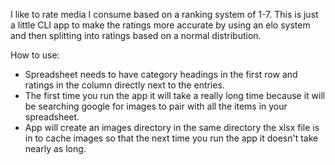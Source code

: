 I like to rate media I consume based on a ranking system of 1-7. This is just a little CLI app to make the ratings more accurate by using an elo system and then splitting into ratings based on a normal distribution.

How to use:
- Spreadsheet needs to have category headings in the first row and ratings in the column directly next to the entries.
- The first time you run the app it will take a really long time because it will be searching google for images to pair with all the items in your spreadsheet.
- App will create an images directory in the same directory the xlsx file is in to cache images so that the next time you run the app it doesn't take nearly as long.
